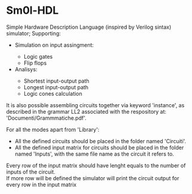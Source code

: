 # Sm0l-HDL
Simple Hardware Description Language (inspired by Verilog sintax) simulator; Supporting:
<ul>
	<li>Simulation on input assingment:</li>
		<ul>
			<li>Logic gates</li>
			<li>Flip flops</li>
		</ul>
	<li>Analisys:</li>
		<ul>
			<li>Shortest input-output path</li>
			<li>Longest input-output path</li>
			<li>Logic cones calculation</li>
		</ul>
</ul>

It is also possible assembling circuits together via keyword 'instance', as described in the grammar LL2 associated with the respository at: 'Documenti/Grammmatiche.pdf'.

For all the modes apart from 'Library':
<ul>
	<li>All the defined circuits should be placed in the folder named 'Circuiti'.</li>
	<li>All the defined input matrix for circuits should be placed in the folder named 'Inputs', with the same file name as the circuit it refers to.</li>
</ul>
Every row of the input matrix should have lenght equals to the number of inputs of the circuit. <br>
If more row will be defined the simulator will print the circuit output for every row in the input matrix
